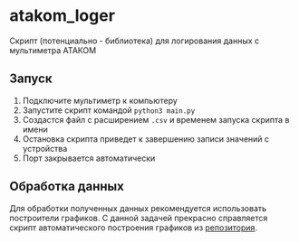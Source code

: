 # atakom_loger
Скрипт (потенциально - библиотека) для логирования данных с мультиметра АТАКОМ

## Запуск

1. Подключите мультиметр к компьютеру
2. Запустите скрипт командой `python3 main.py`
3. Создастся файл с расширением `.csv` и временем запуска скрипта в имени
4. Остановка скрипта приведет к завершению записи значений с устройства
5. Порт закрывается автоматически

## Обработка данных
Для обработки полученных данных рекомендуется использовать построители графиков. 
С данной задачей прекрасно справляется скрипт автоматического построения графиков 
из [репозитория](https://github.com/RostislavU/plotter-data-multimeter).

